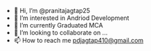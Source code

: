 - 👋 Hi, I’m @pranitajagtap25
- 👀 I’m interested in Andriod Development
- 🌱 I’m currently Graduated MCA
- 💞️ I’m looking to collaborate on ...
- 📫 How to reach me pdjagtap410@gmail.com

<!---
pranitajagtap25/pranitajagtap25 is a ✨ special ✨ repository because its `README.md` (this file) appears on your GitHub profile.
You can click the Preview link to take a look at your changes.
--->
